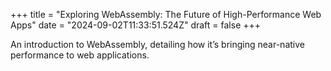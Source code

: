 +++
title = "Exploring WebAssembly: The Future of High-Performance Web Apps"
date = "2024-09-02T11:33:51.524Z"
draft = false
+++

  An introduction to WebAssembly, detailing how it’s bringing near-native performance to web applications.
        
